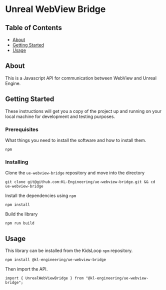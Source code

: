 # Unreal WebView Bridge

## Table of Contents
+ [About](#about)
+ [Getting Started](#getting_started)
+ [Usage](#usage)

## About <a name="about"></a>
This is a Javascript API for communication between WebView and Unreal Engine.

## Getting Started <a name="getting_started"></a>
These instructions will get you a copy of the project up and running on your local machine for development and testing purposes.

### Prerequisites

What things you need to install the software and how to install them.

```
npm
```

### Installing


Clone the `ue-webview-bridge` repository and move into the directory

```
git clone git@github.com:KL-Engineering/ue-webview-bridge.git && cd ue-webview-bridge
```

Install the dependencies using `npm`

```
npm install
```

Build the library

```
npm run build
```

## Usage <a name = "usage"></a>

This library can be installed from the KidsLoop `npm` repository.

```
npm install @kl-engineering/ue-webview-bridge
```

Then import the API.

```
import { UnrealWebViewBridge } from "@kl-engineering/ue-webview-bridge";
```